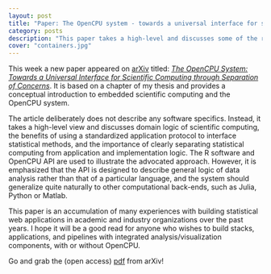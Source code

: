 ```yaml
---
layout: post
title: "Paper: The OpenCPU system - towards a universal interface for scientific computing through separation of concerns"
category: posts
description: "This paper takes a high-level and discusses some of the relevant domain logic of scientific computing, the benefits of using a standardized application protocol to interface statistical software, and the importance of clearly separating statistical computing from application and implementation logic"
cover: "containers.jpg"
---
```


This week a new paper appeared on [arXiv](http://arxiv.org/a/ooms_j_1) titled: [*The OpenCPU System: Towards a Universal Interface for Scientific Computing through Separation of Concerns*](http://arxiv.org/abs/1406.4806). It is based on a chapter of my thesis and provides a  conceptual introduction to embedded scientific computing and the OpenCPU system.

The article deliberately does not describe any software specifics. Instead, it takes a high-level view and discusses domain logic of scientific computing, the benefits of using a standardized application protocol to interface statistical methods, and the importance of clearly separating statistical computing from application and implementation logic. The R software and OpenCPU API are used to illustrate the advocated approach. However, it is emphasized that the API is designed to describe general logic of data analysis rather than that of a particular language, and the system should generalize quite naturally to other computational back-ends, such as Julia, Python or Matlab.

This paper is an accumulation of many experiences with building statistical web applications in academic and industry organizations over the past years. I hope it will be a good read for anyone who wishes to build stacks, applications, and pipelines with integrated analysis/visualization components, with or without OpenCPU. 

Go and grab the (open access) [pdf](http://arxiv.org/pdf/1406.4806v1.pdf) from arXiv! 

